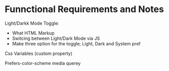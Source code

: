 # Funnctional Requirements and Notes

Light/Darkk Mode Toggle:
- What HTML Markup 
- Switcing between Light/Dark Mode via JS
- Make three option for the toggle; Light, Dark and System pref

Css Variables (custom property)

Prefers-color-scheme media querey 
